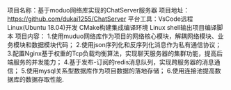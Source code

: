 项目名称：基于moduo网络库实现的ChatServer服务器
项目地址：https://github.com/dukai1255/ChatServer
平台工具：VsCode远程Linux(Ubuntu 18.04)开发 CMake构建集成编译环境 Linux shell输出项目编译脚本
项目内容：
1.使用muduo网络库作为项目的网络核心模块，解耦网络模块、业务模块和数据模块代码；
2.使用json序列化和反序列化消息作为私有通信协议；
3.配置Nginx基于权重的Tcp负载均衡算法，实现聊天服务器的集群功能，提高后端服务的并发能力；
4.基于发布-订阅的redis消息队列，实现跨服务器的消息通信；
5.使用mysql关系型数据库作为项目数据的落地存储；
6.使用连接池提高数据库的数据存取性能.


